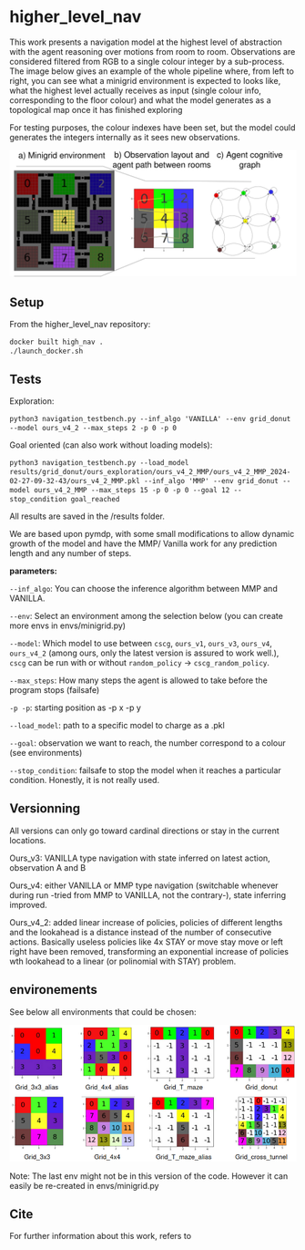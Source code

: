 # higher_level_nav


This work presents a navigation model at the highest level of abstraction with the agent reasoning over motions from room to room. 
Observations are considered filtered from RGB to a single colour integer by a sub-process.
The image below gives an example of the whole pipeline where, from left to right, you can see what a minigrid environment is expected to looks like, what the highest level actually receives as input (single colour info, corresponding to the floor colour) and what the model generates as a topological map once it has finished exploring

For testing purposes, the colour indexes have been set, but the model could generates the integers internally as it sees new observations. 

![example](git_img/from_env_to_agent_2.jpg)


## Setup

From the higher_level_nav repository: 
```
docker built high_nav .
./launch_docker.sh 
```

## Tests

Exploration:
```
python3 navigation_testbench.py --inf_algo 'VANILLA' --env grid_donut --model ours_v4_2 --max_steps 2 -p 0 -p 0
```

Goal oriented (can also work without loading models):
```
python3 navigation_testbench.py --load_model results/grid_donut/ours_exploration/ours_v4_2_MMP/ours_v4_2_MMP_2024-02-27-09-32-43/ours_v4_2_MMP.pkl --inf_algo 'MMP' --env grid_donut --model ours_v4_2_MMP --max_steps 15 -p 0 -p 0 --goal 12 --stop_condition goal_reached
```

All results are saved in the /results folder.

We are based upon pymdp, with some small modifications to allow dynamic growth of the model and have the MMP/ Vanilla work for any prediction length and any number of steps.

**parameters:**

`--inf_algo`: You can choose the inference algorithm between MMP and VANILLA. 

`--env`: Select an environment among the selection below (you can create more envs in envs/minigrid.py)

`--model`: Which model to use between `cscg`, `ours_v1`, `ours_v3`, `ours_v4`, `ours_v4_2` (among ours, only the latest version is assured to work well.), `cscg` can be run with or without `random_policy` -> `cscg_random_policy`.

`--max_steps`: How many steps the agent is allowed to take before the program stops (failsafe)

`-p -p`: starting position as -p x -p y

`--load_model`: path to a specific model to charge as a .pkl

`--goal`: observation we want to reach, the number correspond to a colour (see environments)

`--stop_condition`: failsafe to stop the model when it reaches a particular condition. Honestly, it is not really used. 


## Versionning
All versions can only go toward cardinal directions or stay in the current locations.

Ours_v3: VANILLA type navigation with state inferred on latest action, observation A and B

Ours_v4: either VANILLA or MMP type navigation (switchable whenever during run -tried from MMP to VANILLA, not the contrary-), state inferring improved.

Ours_v4_2: added linear increase of policies, policies of different lengths and the lookahead is a distance instead of the number of consecutive actions. Basically useless policies like 4x STAY or move stay move or left right have been removed, transforming an exponential increase of policies wth lookahead to a linear (or polinomial with STAY) problem. 

## environements

See below all environments that could be chosen:

![envs](git_img/all_env_observations.png)


Note: The last env might not be in this version of the code. However it can easily be re-created in envs/minigrid.py


## Cite

For further information about this work, refers to

